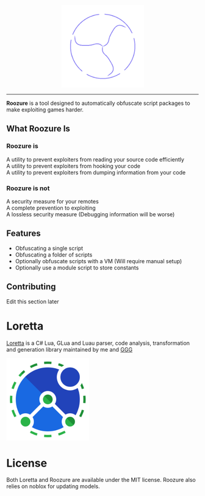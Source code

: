 <div align="center">
    <a href="https://github.com/TheGreatSageEqualToHeaven/Roozure"><img src="https://github.com/TheGreatSageEqualToHeaven/Roozure/blob/main/Logo.png" height="217" /></a>
</div>

<hr />

**Roozure** is a tool designed to automatically obfuscate script packages to make exploiting games harder.

## What Roozure Is
### **Roozure is**

<div>A utility to prevent exploiters from reading your source code efficiently</div>
<div>A utility to prevent exploiters from hooking your code </div>
<div>A utility to prevent exploiters from dumping information from your code</div>

### **Roozure is not**

<div>A security measure for your remotes</div>
<div>A complete prevention to exploiting</div>
<div>A lossless security measure (Debugging information will be worse)</div>

## Features

* Obfuscating a single script
* Obfuscating a folder of scripts
* Optionally obfuscate scripts with a VM (Will require manual setup)
* Optionally use a module script to store constants

## Contributing
Edit this section later

# Loretta
[Loretta](https://github.com/LorettaDevs/Loretta/) is a C# Lua, GLua and Luau parser, code analysis, transformation and generation library maintained by me and [GGG](https://github.com/GGG-KILLER)

<div align="left">
    <a href="https://github.com/LorettaDevs/Loretta/"><img src="https://github.com/LorettaDevs/Graphics/blob/main/logo.svg" height="217" /></a>
</div>

# License
Both Loretta and Roozure are available under the MIT license.
Roozure also relies on noblox for updating models.
